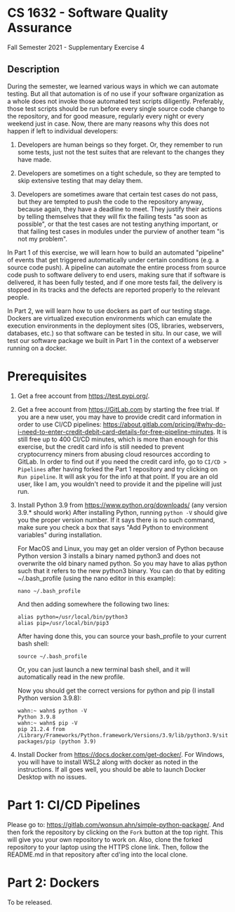 # CS 1632 - Software Quality Assurance
Fall Semester 2021 - Supplementary Exercise 4

## Description

During the semester, we learned various ways in which we can automate testing.
But all that automation is of no use if your software organization as a whole
does not invoke those automated test scripts diligently.  Preferably, those test
scripts should be run before every single source code change to the repository,
and for good measure, regularly every night or every weekend just in case.  Now,
there are many reasons why this does not happen if left to individual
developers:

1. Developers are human beings so they forget.  Or, they remember to run some
   tests, just not the test suites that are relevant to the changes they have
made.

1. Developers are sometimes on a tight schedule, so they are tempted to skip
   extensive testing that may delay them.

1. Developers are sometimes aware that certain test cases do not pass, but they
   are tempted to push the code to the repository anyway, because again, they
have a deadline to meet.  They justify their actions by telling themselves that
they will fix the failing tests "as soon as possible", or that the test cases
are not testing anything important, or that failing test cases in modules under
the purview of another team "is not my problem".

In Part 1 of this exercise, we will learn how to build an automated "pipeline"
of events that get triggered automatically under certain conditions (e.g. a
source code push).  A pipeline can automate the entire process from source code
push to software delivery to end users, making sure that if software is
delivered, it has been fully tested, and if one more tests fail, the delivery is
stopped in its tracks and the defects are reported properly to the relevant
people.

In Part 2, we will learn how to use dockers as part of our testing stage.
Dockers are virtualized execution environments which can emulate the execution
environments in the deployment sites (OS, libraries, webservers, databases,
etc.) so that software can be tested in situ.  In our case, we will test our
software package we built in Part 1 in the context of a webserver running on a
docker.

# Prerequisites

1. Get a free account from https://test.pypi.org/.

1. Get a free account from https://GitLab.com by starting the free trial.
   If you are a new user, you may have to provide credit card information in
order to use CI/CD pipelines:
https://about.gitlab.com/pricing/#why-do-i-need-to-enter-credit-debit-card-details-for-free-pipeline-minutes.
It is still free up to 400 CI/CD minutes, which is more than enough for this
exercise, but the credit card info is still needed to prevent cryptocurrency
miners from abusing cloud resources according to GitLab.  In order to find
out if you need the credit card info, go to `CI/CD > Pipelines` after having
forked the Part 1 repository and try clicking on `Run pipeline`.  It will
ask you for the info at that point.  If you are an old user, like I am, you
wouldn't need to provide it and the pipeline will just run.

1. Install Python 3.9 from https://www.python.org/downloads/ (any version 3.9.*
   should work) After installing Python, running `python -V` should give you the
proper version number.  If it says there is no such command, make sure you check
a box that says "Add Python to environment variables" during installation.

   For MacOS and Linux, you may get an older version of Python because Python
version 3 installs a binary named python3 and does not overwrite the old binary
named python.  So you may have to alias python such that it refers to the new
python3 binary.  You can do that by editing ~/.bash_profile (using the nano
editor in this example):

   ```
   nano ~/.bash_profile
   ```

   And then adding somewhere the following two lines:

   ```
   alias python=/usr/local/bin/python3
   alias pip=/usr/local/bin/pip3
   ```

   After having done this, you can source your bash_profile to your current bash shell:

   ```
   source ~/.bash_profile
   ```

   Or, you can just launch a new terminal bash shell, and it will automatically read in the new profile.
    
   Now you should get the correct versions for python and pip (I install Python version 3.9.8):

   ```
   wahn:~ wahn$ python -V
   Python 3.9.8
   wahn:~ wahn$ pip -V
   pip 21.2.4 from /Library/Frameworks/Python.framework/Versions/3.9/lib/python3.9/site-packages/pip (python 3.9)
   ```

1. Install Docker from https://docs.docker.com/get-docker/. For Windows, you will
   have to install WSL2 along with docker as noted in the instructions.  If all
goes well, you should be able to launch Docker Desktop with no issues.

# Part 1: CI/CD Pipelines

Please go to: https://gitlab.com/wonsun.ahn/simple-python-package/.  And
then fork the repository by clicking on the `Fork` button at the top right.
This will give you your own repository to work on.  Also, clone the forked
repository to your laptop using the HTTPS clone link.  Then, follow the
README.md in that repository after cd'ing into the local clone.

# Part 2: Dockers

To be released.
